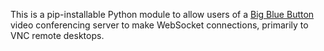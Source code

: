 This is a pip-installable Python module to allow users of a
[Big Blue Button](https://bigbluebutton.org/) video conferencing
server to make WebSocket connections, primarily to
VNC remote desktops.
